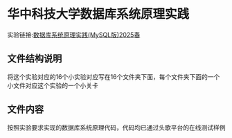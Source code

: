 # 华中科技大学数据库系统原理实践
实验链接:[数据库系统原理实践(MySQL版)2025春](https://www.educoder.net/classrooms/2bpefvxl/announcement)
## 文件结构说明
将这个实验对应的16个小实验对应写在16个文件夹下面，每个文件夹下面的一个小文件对应这个实验的一个小关卡
## 文件内容
按照实验要求实现的数据库系统原理代码，代码均已通过头歌平台的在线测试样例